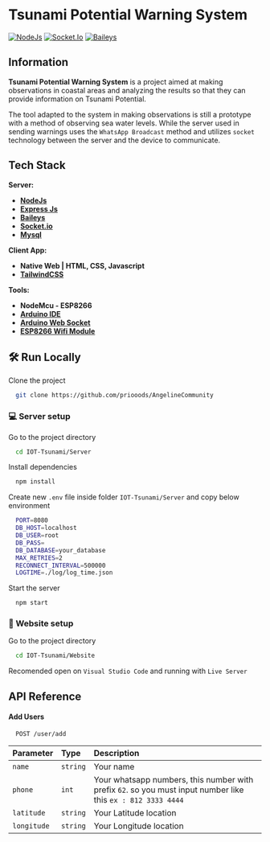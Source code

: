 # Tsunami Potential Warning System

<p align="left">
    <a href="https://www.npmjs.com/package/npm-auto-version">
        <img src="https://img.shields.io/badge/NodeJs-1.0.0-success"
            alt="NodeJs"></a>
    <a href="https://www.npmjs.com/package/socket.io">
        <img src="https://img.shields.io/badge/socket.io-4.5.2-blueviolet"
            alt="Socket.Io"></a>
    <a href="https://github.com/adiwajshing/Baileys">
        <img src="https://img.shields.io/badge/whatsapp%20baileys-4.2.0-success"
            alt="Baileys"></a>
</p>

## Information

**Tsunami Potential Warning System** is a project aimed at making observations in coastal areas and analyzing the results so that they can provide information on Tsunami Potential.

The tool adapted to the system in making observations is still a prototype with a method of observing sea water levels. While the server used in sending warnings uses the `WhatsApp Broadcast` method and utilizes `socket` technology between the server and the device to communicate.


## Tech Stack

**Server:** 
  - [**NodeJs**](https://nodejs.org/en/)
  - [**Express Js**](https://expressjs.com/)
  - [**Baileys**](https://github.com/adiwajshing/Baileys)
  - [**Socket.io**](https://socket.io/)
  - [**Mysql**](https://www.mysql.com/)

**Client App:** 
  - **Native Web | HTML, CSS, Javascript**
  - [**TailwindCSS**](https://tailwindcss.com/)

**Tools:** 
  - **NodeMcu - ESP8266**
  - [**Arduino IDE**](https://www.arduino.cc/en/software/)
  - [**Arduino Web Socket**](https://github.com/Links2004/arduinoWebSockets)
  - [**ESP8266 Wifi Module**](https://arduino-esp8266.readthedocs.io/en/latest/esp8266wifi/readme.html)



## 🛠 Run Locally

Clone the project

```bash
  git clone https://github.com/priooods/AngelineCommunity
```

### 💻 Server setup

Go to the project directory

```bash
  cd IOT-Tsunami/Server
```

Install dependencies

```bash
  npm install
```

Create new `.env` file inside folder `IOT-Tsunami/Server` and copy below environment

``` bash
  PORT=8080
  DB_HOST=localhost
  DB_USER=root
  DB_PASS=
  DB_DATABASE=your_database
  MAX_RETRIES=2
  RECONNECT_INTERVAL=500000
  LOGTIME=./log/log_time.json
```

Start the server

```bash
  npm start
```

### 🪩 Website setup

Go to the project directory



```bash
  cd IOT-Tsunami/Website
```
Recomended open on `Visual Studio Code` and running with `Live Server`

## API Reference

#### Add Users

```http
  POST /user/add
```

| Parameter | Type    | Description                |
| :-------- | :-------| :------------------------- |
| `name`    | `string`| Your name                  |
| `phone`   | `int`   | Your whatsapp numbers, this number with prefix `62`. so you must input number like this `ex : 812 3333 4444`           |
| `latitude`    | `string`| Your Latitude location    |
| `longitude`    | `string`| Your Longitude location    |



